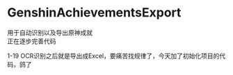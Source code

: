 # GenshinAchievementsExport
用于自动识别以及导出原神成就  
正在逐步完善代码  

1-19
OCR识别之后就是导出成Excel，要痛苦找规律了，今天加了初始化项目的代码，鸽了
